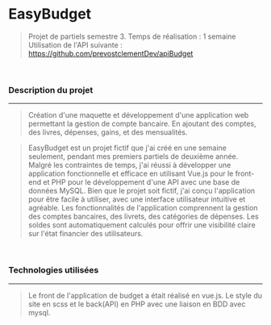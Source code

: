 # EasyBudget
> Projet de partiels semestre 3.
> Temps de réalisation : 1 semaine
>  Utilisation de l'API suivante : https://github.com/prevostclementDev/apiBudget

<br>

### Description du projet

<hr>

> Création d'une maquette et développement d'une application web permettant la gestion de compte bancaire. En ajoutant des comptes, des livres, dépenses, gains, et des mensualités.

>EasyBudget est un projet fictif que j'ai créé en une semaine seulement, pendant mes premiers partiels de deuxième année. Malgré les contraintes de temps, j'ai réussi à développer une application fonctionnelle et efficace en utilisant Vue.js pour le front-end et PHP pour le développement d'une API avec une base de données MySQL.
Bien que le projet soit fictif, j'ai conçu l'application pour être facile à utiliser, avec une interface utilisateur intuitive et agréable. Les fonctionnalités de l'application comprennent la gestion des comptes bancaires, des livrets, des catégories de dépenses. Les soldes sont automatiquement calculés pour offrir une visibilité claire sur l'état financier des utilisateurs.


<br>

### Technologies utilisées

<hr>

> Le front de l'application de budget a était réalisé en vue.js. Le style du site en scss et le back(API) en PHP avec une liaison en BDD avec mysql.


